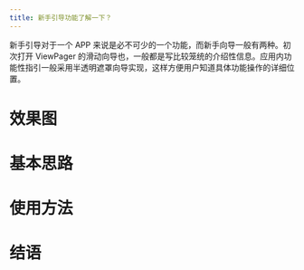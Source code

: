 ```yaml
---
title: 新手引导功能了解一下？
---
```


新手引导对于一个 APP 来说是必不可少的一个功能，而新手向导一般有两种。初次打开 ViewPager 的滑动向导也，一般都是写比较笼统的介绍性信息。应用内功能性指引一般采用半透明遮罩向导实现，这样方便用户知道具体功能操作的详细位置。
# 效果图
# 基本思路
# 使用方法
# 结语
